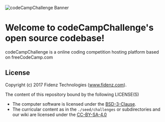 ![codeCampChallenge Banner](http://ccc.fidenz.com/images/home-banner.png)

Welcome to codeCampChallenge's open source codebase!
=======================

codeCampChallenge is a online coding competition hosting platform based on freeCodeCamp.com

License
-------

Copyright (c) 2017 Fidenz Technologies (www.fidenz.com).

The content of this repository bound by the following LICENSE(S)
- The computer software is licensed under the [BSD-3-Clause](./LICENSE.md).
- The curricular content as in the `./seed/challenges` or subdirectories and our wiki are licensed under the [CC-BY-SA-4.0](./LICENSE-freeCodeCamp-Curriculum.md)
